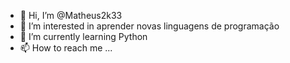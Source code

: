 - 👋 Hi, I’m @Matheus2k33
- 👀 I’m interested in aprender novas linguagens de programação
- 🌱 I’m currently learning Python
- 📫 How to reach me ...

<!---
Matheus2k33/Matheus2k33 is a ✨ special ✨ repository because its `README.md` (this file) appears on your GitHub profile.
You can click the Preview link to take a look at your changes.
--->
